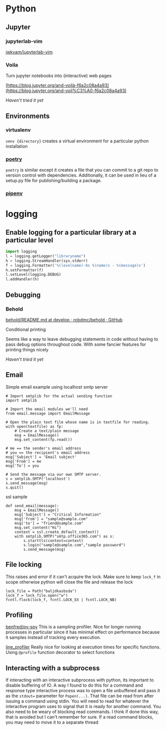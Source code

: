 # Python
## Jupyter 

### jupyterlab-vim

[jwkvam/jupyterlab-vim](https://github.com/jwkvam/jupyterlab-vim)

### Voila

Turn jupyter notebooks into (interactive) web pages

[https://blog.jupyter.org/and-voilà-f6a2c08a4a93](https://blog.jupyter.org/and-voil%C3%A0-f6a2c08a4a93)

_Haven't tried it yet_

## Environments
### virtualenv

`venv {directory}` creates a virtual environment for a particular python installation 

### [poetry](https://python-poetry.org)

`poetry` is similar except it creates a file that you can commit to a git repo to version control with dependencies. Additionally, it can be used in lieu of a setup.py file for publishing/building a package.

### [pipenv](https://pipenv.kennethreitz.org)

# logging

## Enable logging for a particular library at a particular level

```python
import logging
l = logging.getLogger("libraryname")
h = logging.StreamHandler(sys.stderr)
f = logging.Formatter('%(levelname)-8s %(name)s - %(message)s')
h.setFormatter(f)
l.setLevel(logging.DEBUG)
l.addHandler(h)
```

## Debugging

### Behold

[behold/README.md at develop · robdmc/behold · GitHub](https://github.com/robdmc/behold/blob/develop/README.md)

Conditional printing

Seems like a way to leave debugging statements in code without having to pass debug options throughout code. With some fancier features for printing things nicely

_Haven't tried it yet_

## Email

Simple email example using localhost smtp server

    # Import smtplib for the actual sending function
    import smtplib
    
    # Import the email modules we'll need
    from email.message import EmailMessage
    
    # Open the plain text file whose name is in textfile for reading.
    with open(textfile) as fp:
        # Create a text/plain message
        msg = EmailMessage()
        msg.set_content(fp.read())
    
    # me == the sender's email address
    # you == the recipient's email address
    msg['Subject'] = 'Email subject'
    msg['From'] = me
    msg['To'] = you
    
    # Send the message via our own SMTP server.
    s = smtplib.SMTP('localhost')
    s.send_message(msg)
    s.quit()

ssl sample

    def send_email(message):
        msg = EmailMessage()
        msg['Subject'] = "Critical Information"
        msg['from'] = "sample@sample.com"
        msg['to'] = "friend@sample.com"
        msg.set_content("Hi")
        context = ssl.create_default_context()
        with smtplib.SMTP("smtp.office365.com") as s:
            s.starttls(context=context)
            s.login("sample@sample.com","sample password")
            s.send_message(msg)

## File locking

This raises and error if it can't acquire the lock. Make sure to keep `lock_f` in scope otherwise python will close the file and release the lock

    lock_file = Path("baljdkasbsda")
    lock_f = lock_file.open("w")
    fcntl.flock(lock_f, fcntl.LOCK_EX | fcntl.LOCK_NB)

## Profiling

[benfred/py-spy](https://github.com/benfred/py-spy) 
This is a sampling profiler. Nice for longer running processes in particular since it has minimal effect on performance because it samples instead of tracking every execution. 

[line_profiler](https://github.com/rkern/line_profiler)
Really nice for looking at execution times for specific functions. Using `@profile` function decorator to select functions 

## Interacting with a subprocess

If interacting with an interactive subprocess with python, its important to disable buffering of IO. A way I found to do this
for a command and response type interactive process was to open a file unbuffered and pass it as the `stdout=` parameter for
`Popen(...)`. That file can be read from after issuing a command using stdin. You will need to read for whatever the interactive
program uses to signal that it is ready for another command. You also need to be weary of blocking read commands. I think if 
done this way, that is avoided but I can't remember for sure. If a read command blocks, you may need to move it to a separate thread
